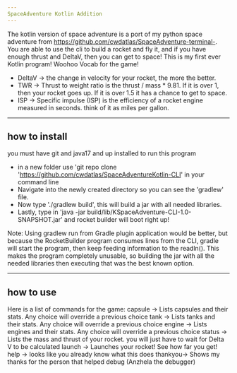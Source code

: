 ```yaml
---
SpaceAdventure Kotlin Addition
---
```

The kotlin version of space adventure is a port of my python space adventure from https://github.com/cwdatlas/SpaceAdventure-terminal-.
You are able to use the cli to build a rocket and fly it, and if you have enough thrust and DeltaV, then you can get to space!
This is my first ever Kotlin program! Woohoo
Vocab for the game!
- DeltaV -> the change in velocity for your rocket, the more the better.
- TWR -> Thrust to weight ratio is the thrust / mass * 9.81. If it is over 1, then your rocket goes up. If it is over 1.5 it has a chance to get to space.
- ISP -> Specific impulse (ISP) is the efficiency of a rocket engine measured in seconds. think of it as miles per gallon.

---
how to install
---
you must have git and java17 and up installed to run this program

- in a new folder use 'git repo clone 'https://github.com/cwdatlas/SpaceAdventureKotlin-CLI' in your command line
- Navigate into the newly created directory so you can see the 'gradlew' file.
- Now type './gradlew build', this will build a jar with all needed libraries.
- Lastly, type in 'java -jar build/lib/KSpaceAdventure-CLI-1.0-SNAPSHOT.jar' and rocket builder will boot right up!

Note: Using gradlew run from Gradle plugin application would be better, but because the RocketBuilder program consumes lines
from the CLI, gradle will start the program, then keep feeding information to the readln(). This makes the program completely
unusable, so building the jar with all the needed libraries then executing that was the best known option.

---
how to use
---
Here is a list of commands for the game:
capsule -> Lists capsules and their stats. Any choice will override a previous choice
tank    -> Lists tanks and their stats. Any choice will override a previous choice
engine  -> Lists engines and their stats. Any choice will override a previous choice
status  -> Lists the mass and thrust of your rocket. you will just have to wait for Delta V to be calculated
launch  -> Launches your rocket! See how far you get!
help    -> looks like you already know what this does
thankyou-> Shows my thanks for the person that helped debug (Anzhela the debugger)